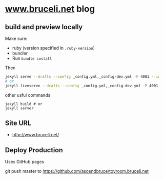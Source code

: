 # www.bruceli.net blog

## build and preview locally

Make sure:

* ruby (version specified in `.ruby-version`)
* bundler
* Run `bundle install`

Then

```bash
jekyll serve --drafts --config _config.yml,_config-dev.yml -P 4001 --incremental
# or
jekyll liveserve --drafts --config _config.yml,_config-dev.yml -P 4001 --incremental
```

other usful commands

```
jekyll build # or
jekyll server
```

## Site URL

* http://www.bruceli.net/

## Deploy Production

Uses GitHub pages

git push master to https://github.com/ascendbruce/toyroom.bruceli.net
